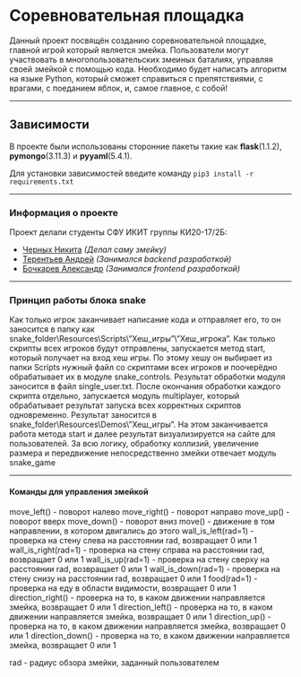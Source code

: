 # Соревновательная площадка

Данный проект посвящён созданию соревновательной площадке, главной игрой который является змейка. Пользователи могут участвовать в многопользовательских змеиных баталиях, управляя своей змейкой с помощью кода. Необходимо будет написать алгоритм на языке Python, который сможет справиться с препятствиями, с врагами, с поеданием яблок, и, самое главное, с собой!

---
## Зависимости
В проекте были использованы сторонние пакеты такие как 
**flask**(1.1.2), **pymongo**(3.11.3) и **pyyaml**(5.4.1).

Для установки зависимостей введите команду `pip3 install -r requirements.txt`


---
### Информация о проекте

Проект делали студенты СФУ ИКИТ группы КИ20-17/2Б:
- [Черных Никита](https://github.com/Chevik08) _(Делал саму змейку)_
- [Терентьев Андрей](https://github.com/qpexlegendary) _(Занимался backend разработкой)_
- [Бочкарев Александр](https://github.com/AlexandarViWE) _(Занимался frontend разработкой)_
 ________________________________________
### Принцип работы блока snake
Как только игрок заканчивает написание кода и отправляет его, то он заносится в папку как snake_folder\Resources\Scripts\”Хеш_игры”\”Хеш_игрока”. Как только скрипты всех игроков будут отправлены, запускается метод start, который получает на вход хеш игры. По этому хешу он выбирает из папки Scripts нужный файл со скриптами всех игроков и поочерёдно обрабатывает их в модуле snake_controls. Результат обработки модуля заносится в файл single_user.txt. После окончания обработки каждого скрипта отдельно, запускается модуль multiplayer, который обрабатывает результат запуска всех корректных скриптов одновременно. Результат заносится в snake_folder\Resources\Demos\”Хеш_игры”. На этом заканчивается работа метода start и далее результат визуализируется на сайте для пользователей.
За всю логику, обработку коллизий, увеличение размера и передвижение непосредственно змейки отвечает модуль snake_game
 ________________________________________
#### Команды для управления змейкой
 move_left() - поворот налево
 move_right() - поворот направо
 move_up() - поворот вверх
 move_down() - поворот вниз
 move() - движение в том направлении, в котором двигались до этого
 wall_is_left(rad=1) - проверка на стену слева на расстоянии rad, возвращает 0 или 1
 wall_is_right(rad=1) - проверка на стену справа на расстоянии rad, возвращает 0 или 1
 wall_is_up(rad=1) - проверка на стену сверху на расстоянии rad, возвращает 0 или 1
 wall_is_down(rad=1) - проверка на стену снизу на расстоянии rad, возвращает 0 или 1
 food(rad=1) - проверка на еду в области видимости, возвращает 0 или 1
 direction_right() - проверка на то, в каком движении направляется змейка, возвращает 0 или 1
 direction_left() - проверка на то, в каком движении направляется змейка, возвращает 0 или 1
 direction_up() - проверка на то, в каком движении направляется змейка, возвращает 0 или 1
 direction_down() - проверка на то, в каком движении направляется змейка, возвращает 0 или 1

rad - радиус обзора змейки, заданный пользователем
